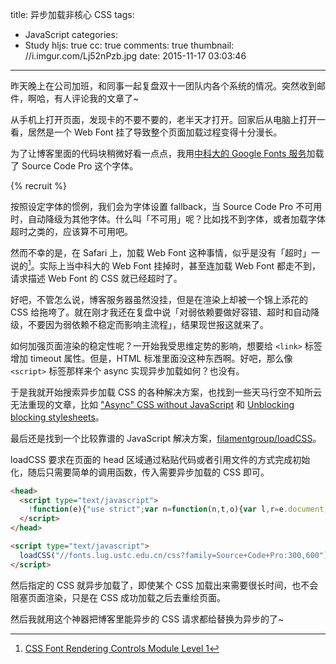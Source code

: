 title: 异步加载非核心 CSS
tags:
  - JavaScript
categories:
  - Study
hljs: true
cc: true
comments: true
thumbnail: //i.imgur.com/Lj52nPzb.jpg
date: 2015-11-17 03:03:46
---


昨天晚上在公司加班，和同事一起复盘双十一团队内各个系统的情况。突然收到邮件，啊哈，有人评论我的文章了~

从手机上打开页面，发现卡的不要不要的，老半天才打开。回家后从电脑上打开一看，居然是一个 Web Font 挂了导致整个页面加载过程变得十分漫长。

为了让博客里面的代码块稍微好看一点点，我用[中科大的 Google Fonts 服务][1]加载了 Source Code Pro 这个字体。

<!-- more --><!-- indicate-the-source -->

{% recruit %}

按照设定字体的惯例，我们会为字体设置 fallback，当 Source Code Pro 不可用时，自动降级为其他字体。什么叫「不可用」呢？比如找不到字体，或者加载字体超时之类的，应该算不可用吧。

然而不幸的是，在 Safari 上，加载 Web Font 这种事情，似乎是没有「超时」一说的[^1]。实际上当中科大的 Web Font 挂掉时，甚至连加载 Web Font 都走不到，请求描述 Web Font 的 CSS 就已经超时了。

[^1]: [CSS Font Rendering Controls Module Level 1][2]

好吧，不管怎么说，博客服务器虽然没挂，但是在渲染上却被一个锦上添花的 CSS 给拖垮了。就在刚才我还在复盘中说「对弱依赖要做好容错、超时和自动降级，不要因为弱依赖不稳定而影响主流程」，结果现世报这就来了。

如何加强页面渲染的稳定性呢？一开始我受思维定势的影响，想要给 `<link>` 标签增加 timeout 属性。但是，HTML 标准里面没这种东西啊。好吧，那么像 `<script>` 标签那样来个 async 实现异步加载如何？也没有。

于是我就开始搜索异步加载 CSS 的各种解决方案，也找到一些天马行空不知所云无法重现的文章，比如 ["Async" CSS without JavaScript][3] 和 [Unblocking blocking stylesheets][4]。

最后还是找到一个比较靠谱的 JavaScript 解决方案，[filamentgroup/loadCSS][5]。

loadCSS 要求在页面的 head 区域通过粘贴代码或者引用文件的方式完成初始化，随后只需要简单的调用函数，传入需要异步加载的 CSS 即可。

```html
<head>
  <script type="text/javascript">
    !function(e){"use strict";var n=function(n,t,o){var l,r=e.document,i=r.createElement("link");if(t)l=t;else{var a=(r.body||r.getElementsByTagName("head")[0]).childNodes;l=a[a.length-1]}var d=r.styleSheets;i.rel="stylesheet",i.href=n,i.media="only x",l.parentNode.insertBefore(i,t?l:l.nextSibling);var f=function(e){for(var n=i.href,t=d.length;t--;)if(d[t].href===n)return e();setTimeout(function(){f(e)})};return i.onloadcssdefined=f,f(function(){i.media=o||"all"}),i};"undefined"!=typeof module?module.exports=n:e.loadCSS=n}("undefined"!=typeof global?global:this);
  </script>
</head>

<script type="text/javascript">
  loadCSS("//fonts.lug.ustc.edu.cn/css?family=Source+Code+Pro:300,600");
</script>
```

然后指定的 CSS 就异步加载了，即使某个 CSS 加载出来需要很长时间，也不会阻塞页面渲染，只是在 CSS 成功加载之后去重绘页面。

然后我就用这个神器把博客里能异步的 CSS 请求都给替换为异步的了~


[1]: https://servers.ustclug.org/2014/06/blog-googlefonts-speedup/
[2]: https://tabatkins.github.io/specs/css-font-display/#intro
[3]: http://codepen.io/Tigt/post/async-css-without-javascript
[4]: http://blog.yoav.ws/2011/10/Unblocking-blocking-stylesheets
[5]: https://github.com/filamentgroup/loadCSS
